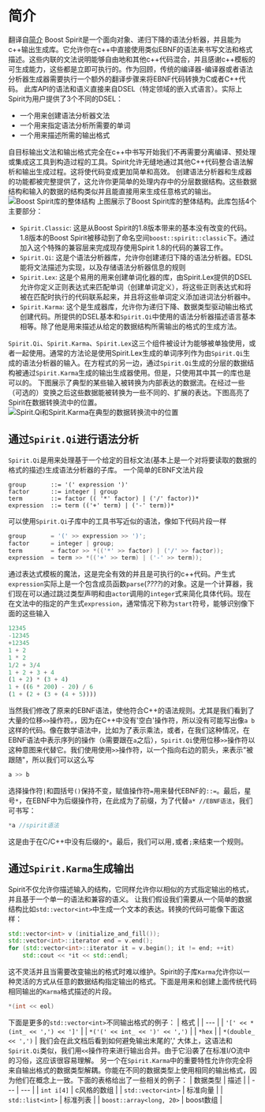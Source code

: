 # 简介
翻译自[简介](https://www.boost.org/doc/libs/1_68_0/libs/spirit/doc/html/spirit/introduction.html)
Boost Spirit是一个面向对象、递归下降的语法分析器，并且能为c++输出生成库。它允许你在c++中直接使用类似EBNF的语法来书写文法和格式描述。这些内联的文法说明能够自由地和其他c++代码混合，并且感谢c++模板的可生成能力，这些都是立即可执行的。作为回顾，传统的编译器-编译器或者语法分析器生成器需要执行一个额外的翻译步骤来将EBNF代码转换为C或者C++代码。
此库API的语法和语义直接来自DSEL（特定领域的嵌入式语言）。实际上Spirit为用户提供了3个不同的DSEL：
- 一个用来创建语法分析器文法
- 一个用来指定语法分析所需要的单词
- 一个用来描述所需的输出格式

自目标输出文法和输出格式完全在c++中书写开始我们不再需要分离编译、预处理或集成这工具到构造过程的工具。Spirit允许无缝地通过其他C++代码整合语法解析和输出生成过程。这将使代码变成更加简单和高效。
创建语法分析器和生成器的功能都被完整提供了，这允许你更简单的处理内存中的分层数据结构。这些数据结构和输入的数据的结构类似并且能直接用来生成任意格式的输出。
![Boost Spirit库的整体结构](https://www.boost.org/doc/libs/1_68_0/libs/spirit/doc/html/images/spiritstructure.png)
上图展示了Boost Spirit库的整体结构。此库包括4个主要部分：
- `Spirit.Classic`: 这是从Boost Spirit的1.8版本带来的基本没有改变的代码。1.8版本的Boost Spirit被移动到了命名空间`boost::spirit::classic`下。通过加入这个特殊的兼容层来完成现存使用Spirit 1.8的代码的兼容工作。
- `Spirit.Qi`: 这是个语法分析器库，允许你创建递归下降的语法分析器。EDSL能将文法描述为实现，以及存储语法分析器信息的规则
- `Spirit.Lex`: 这是个易用的用来创建单词化器的库，由Spirit.Lex提供的DSEL允许你定义正则表达式来匹配单词（创建单词定义），将这些正则表达式和将被在匹配时执行的代码联系起来，并且将这些单词定义添加进词法分析器中。
- `Spirit.Karma`: 这个是生成器库，允许你为递归下降、数据类型驱动输出格式创建代码。所提供的DSEL基本和`Spirit.Qi`中使用的语法分析器描述语言基本相等。除了他是用来描述从给定的数据结构所需输出的格式的生成方法。


`Spirit.Qi`、`Spirit.Karma`、`Spirit.Lex`这三个组件被设计为能够被单独使用，或者一起使用。通常的方法论是使用Spirit.Lex生成的单词序列作为由`Spirit.Qi`生成的语法分析器的输入。在方程式的另一边，通过`Spirit.Qi`生成的分层的数据结构被通过`Spirit.Karma`生成的输出生成器使用。但是，只使用其中其一的库也是可以的。
下图展示了典型的某些输入被转换为内部表达的数据流。在经过一些（可选的）变换之后这些数据能被转换为一些不同的、扩展的表达。下图高亮了Spirit在数据转换流中的位置。
![Spirit.Qi和Spirit.Karma在典型的数据转换流中的位置](https://www.boost.org/doc/libs/1_68_0/libs/spirit/doc/html/images/spiritkarmaflow.png)
## 通过`Spirit.Qi`进行语法分析
`Spirit.Qi`是用来处理基于一个给定的目标文法(基本上是一个对将要读取的数据的格式的描述)生成语法分析器的子库。
一个简单的EBNF文法片段
``` EBNF
group       ::= '(' expression ')'
factor      ::= integer | group
term        ::= factor (( '*' factor) | ('/' factor))*
expression  ::= term (('+' term) | ('-' term))*
```
可以使用`Spirit.Qi`子库中的工具书写近似的语法，像如下代码片段一样
``` c++
group       = '(' >> expression >> ')';
factor      = integer | group;
term        = factor >> *(('*' >> factor) | ('/' >> factor));
expression  = term >> *(('+' >> term) | ('-' >> term));
```
通过表达式模板的魔法，这是完全有效的并且是可执行的c++代码。产生式`expression`实际上是一个包含成员函数`parse`(*????*)的对象。这是一个计算器，我们现在可以通过跳过类型声明和由`actor`调用的`integer`式来简化具体代码。现在在文法中的指定的产生式`expression`，通常情况下称为`start`符号，能够识别像下面的这些输入
``` python
12345
-12345
+12345
1 + 2
1 * 2
1/2 + 3/4
1 + 2 + 3 + 4
(1 + 2) * (3 + 4)
1 + ((6 * 200) - 20) / 6
(1 + (2 + (3 + (4 + 5))))
```
当然我们修改了原来的EBNF语法，使他符合C++的语法规则。尤其是我们看到了大量的位移`>>`操作符。，因为在C++中没有'空白'操作符，所以没有可能写出像`a b`这样的代码。像在数学语法中，比如为了表示乘法，或者，在我们这种情况，在EBNF语法中表示序列的操作（`b`需要跟在`a`之后），`Spirit.Qi`使用位移`>>`操作符以这种意图来代替它。我们使用使用`>>`操作符，以一个指向右边的箭头，来表示"被跟随"，所以我们可以这么写
``` c
a >> b
```
选择操作符`|`和圆括号`()`保持不变，赋值操作符`=`用来替代EBNF的`::=`。最后，星号`*`，在EBNF中为后缀操作符，在此成为了前缀，为了代替`a* //EBNF语法`，我们可书写：
``` c
*a //spirit语法
```
这是由于在C/C++中没有后缀的`*`。最后，我们可以用`,`或者`;`来结束一个规则。
## 通过`Spirit.Karma`生成输出
Spirit不仅允许你描述输入的结构，它同样允许你以相似的方式指定输出的格式，并且基于一个单一的语法和兼容的语义。
让我们假设我们需要从一个简单的数据结构比如`std::vector<int>`中生成一个文本的表达。转换的代码可能像下面这样：
``` c++
std::vector<int> v (initialize_and_fill());
std::vector<int>::iterator end = v.end();
for (std::vector<int>::iterator it = v.begin(); it != end; ++it)
    std::cout << *it << std::endl;
```
这不灵活并且当需要改变输出的格式时难以维护。Spirit的子库`Karma`允许你以一种灵活的方式从任意的数据结构指定输出的格式。下面是用来和创建上面传统代码相同输出的`Karma`格式描述的片段。
``` c++
*(int << eol)
```
下面是更多的`std::vector<int>`不同输出格式的例子：
| 格式 |
| --- |
| `'[' << *(int_ << ',') << ']'` |
| `*('(' << int_ << ')' << ',')` |
| `*hex` |
| `*(double_ << ',')` |
我们会在此文档后看到如何避免输出末尾的','
大体上，这语法和`Spirit.Qi`类似，我们用`<<`操作符来进行输出合并。由于它沿袭了在标准I/O流中的习俗，这应该很容易理解。
另一个在`Spirit.Karma`中的重要特性允许你完全将来自输出格式的数据类型解耦。你能在不同的数据类型上使用相同的输出格式，因为他们在概念上一致。下面的表格给出了一些相关的例子：
| 数据类型 | 描述 |
| --- | --- |
| `int i[4]` | c风格的数组 |
| `std::vector<int>` | 标准向量 |
| `std::list<int>` | 标准列表 |
| `boost::array<long, 20>` | boost数组 |
